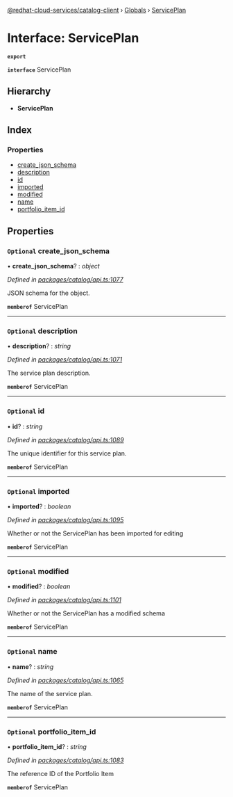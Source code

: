 [@redhat-cloud-services/catalog-client](../README.md) › [Globals](../globals.md) › [ServicePlan](serviceplan.md)

# Interface: ServicePlan

**`export`** 

**`interface`** ServicePlan

## Hierarchy

* **ServicePlan**

## Index

### Properties

* [create_json_schema](serviceplan.md#optional-create_json_schema)
* [description](serviceplan.md#optional-description)
* [id](serviceplan.md#optional-id)
* [imported](serviceplan.md#optional-imported)
* [modified](serviceplan.md#optional-modified)
* [name](serviceplan.md#optional-name)
* [portfolio_item_id](serviceplan.md#optional-portfolio_item_id)

## Properties

### `Optional` create_json_schema

• **create_json_schema**? : *object*

*Defined in [packages/catalog/api.ts:1077](https://github.com/RedHatInsights/javascript-clients/blob/master/packages/catalog/api.ts#L1077)*

JSON schema for the object.

**`memberof`** ServicePlan

___

### `Optional` description

• **description**? : *string*

*Defined in [packages/catalog/api.ts:1071](https://github.com/RedHatInsights/javascript-clients/blob/master/packages/catalog/api.ts#L1071)*

The service plan description.

**`memberof`** ServicePlan

___

### `Optional` id

• **id**? : *string*

*Defined in [packages/catalog/api.ts:1089](https://github.com/RedHatInsights/javascript-clients/blob/master/packages/catalog/api.ts#L1089)*

The unique identifier for this service plan.

**`memberof`** ServicePlan

___

### `Optional` imported

• **imported**? : *boolean*

*Defined in [packages/catalog/api.ts:1095](https://github.com/RedHatInsights/javascript-clients/blob/master/packages/catalog/api.ts#L1095)*

Whether or not the ServicePlan has been imported for editing

**`memberof`** ServicePlan

___

### `Optional` modified

• **modified**? : *boolean*

*Defined in [packages/catalog/api.ts:1101](https://github.com/RedHatInsights/javascript-clients/blob/master/packages/catalog/api.ts#L1101)*

Whether or not the ServicePlan has a modified schema

**`memberof`** ServicePlan

___

### `Optional` name

• **name**? : *string*

*Defined in [packages/catalog/api.ts:1065](https://github.com/RedHatInsights/javascript-clients/blob/master/packages/catalog/api.ts#L1065)*

The name of the service plan.

**`memberof`** ServicePlan

___

### `Optional` portfolio_item_id

• **portfolio_item_id**? : *string*

*Defined in [packages/catalog/api.ts:1083](https://github.com/RedHatInsights/javascript-clients/blob/master/packages/catalog/api.ts#L1083)*

The reference ID of the Portfolio Item

**`memberof`** ServicePlan
